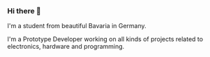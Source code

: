 ### Hi there 👋
I'm a student from beautiful Bavaria in Germany.

I'm a Prototype Developer working on all kinds of projects related to electronics, hardware and programming.

